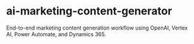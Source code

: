 # ai-marketing-content-generator
End-to-end marketing content generation workflow using OpenAI, Vertex AI, Power Automate, and Dynamics 365.
